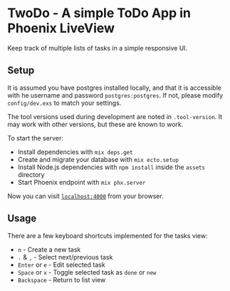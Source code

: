 # TwoDo - A simple ToDo App in Phoenix LiveView

Keep track of multiple lists of tasks in a simple responsive UI.

## Setup

It is assumed you have postgres installed locally, and that it is accessible
with he username and password `postgres:postgres`. If not, please modify
`config/dev.exs` to match your settings.

The tool versions used during development are noted in `.tool-version`. It may
work with other versions, but these are known to work.

To start the server:

-   Install dependencies with `mix deps.get`
-   Create and migrate your database with `mix ecto.setup`
-   Install Node.js dependencies with `npm install` inside the `assets` directory
-   Start Phoenix endpoint with `mix phx.server`

Now you can visit [`localhost:4000`](http://localhost:4000) from your browser.

## Usage

There are a few keyboard shortcuts implemented for the tasks view:

-   `n` - Create a new task
-   `.` & `,` - Select next/previous task
-   `Enter` or `e` - Edit selected task
-   `Space` or `x` - Toggle selected task as `done` or `new`
-   `Backspace` - Return to list view
